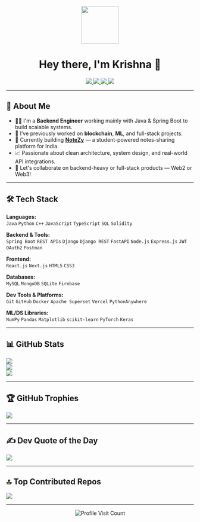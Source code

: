 <div id="header" align="center">
  <img src="https://media.giphy.com/media/M9gbBd9nbDrOTu1Mqx/giphy.gif" width="100"/>
</div>

<h1 align="center">Hey there, I'm Krishna 👋</h1>

<div id="badges" align="center">
  <a href="https://instagram.com/krishnatyagi_00">
    <img src="https://img.shields.io/badge/Instagram-%23E4405F.svg?style=for-the-badge&logo=Instagram&logoColor=white" />
  </a>
  <a href="https://linkedin.com/in/krishna-tyagi-20b953250">
    <img src="https://img.shields.io/badge/LinkedIn-%230077B5.svg?style=for-the-badge&logo=linkedin&logoColor=white" />
  </a>
  <a href="https://x.com/krishnatyagi_00">
    <img src="https://img.shields.io/badge/X-black.svg?style=for-the-badge&logo=X&logoColor=white" />
  </a>
  <a href="https://youtube.com/@UCb9mdSvFmdKZp6sHmuYgFzQ">
    <img src="https://img.shields.io/badge/YouTube-%23FF0000.svg?style=for-the-badge&logo=YouTube&logoColor=white" />
  </a>
</div>

---

## 💫 About Me

- 👨‍💻 I'm a **Backend Engineer** working mainly with Java & Spring Boot to build scalable systems.
- 🧠 I’ve previously worked on **blockchain**, **ML**, and full-stack projects.
- 🚀 Currently building **[NoteZy](https://notezy.in)** — a student-powered notes-sharing platform for India.
- 📈 Passionate about clean architecture, system design, and real-world API integrations.
- 💬 Let's collaborate on backend-heavy or full-stack products — Web2 or Web3!

---

## 🛠️ Tech Stack

**Languages:**  
`Java` `Python` `C++` `JavaScript` `TypeScript` `SQL` `Solidity`

**Backend & Tools:**  
`Spring Boot` `REST APIs` `Django` `Django REST` `FastAPI` `Node.js` `Express.js` `JWT` `OAuth2` `Postman`

**Frontend:**  
`React.js` `Next.js` `HTML5` `CSS3`

**Databases:**  
`MySQL` `MongoDB` `SQLite` `Firebase`

**Dev Tools & Platforms:**  
`Git` `GitHub` `Docker` `Apache Superset` `Vercel` `PythonAnywhere`

**ML/DS Libraries:**  
`NumPy` `Pandas` `Matplotlib` `scikit-learn` `PyTorch` `Keras`

---

## 📊 GitHub Stats

![](https://github-readme-stats.vercel.app/api?username=tyagi-krishna&theme=shadow_blue&hide_border=false&count_private=false&show_icons=true)  
![](https://github-readme-streak-stats.herokuapp.com/?user=tyagi-krishna&theme=shadow_blue&hide_border=false)  
![](https://github-readme-stats.vercel.app/api/top-langs/?username=tyagi-krishna&theme=shadow_blue&hide_border=false&layout=compact)

---

## 🏆 GitHub Trophies

![](https://github-profile-trophy.vercel.app/?username=tyagi-krishna&theme=radical&no-frame=false&no-bg=true&margin-w=4)

---

## ✍️ Dev Quote of the Day

![](https://quotes-github-readme.vercel.app/api?type=horizontal&theme=radical)

---

## 🔝 Top Contributed Repos

![](https://github-contributor-stats.vercel.app/api?username=tyagi-krishna&limit=5&theme=shadow_blue&combine_all_yearly_contributions=true)

---

<p align="center">
  <img src="https://visitcount.itsvg.in/api?id=tyagi-krishna&icon=0&color=0" alt="Profile Visit Count"/>
</p>

<!-- Powered by GPRM | https://gprm.itsvg.in -->
